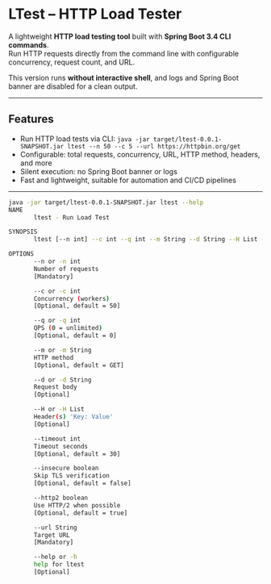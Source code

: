 # LTest – HTTP Load Tester

A lightweight **HTTP load testing tool** built with **Spring Boot 3.4 CLI commands**.  
Run HTTP requests directly from the command line with configurable concurrency, request count, and URL.  

This version runs **without interactive shell**, and logs and Spring Boot banner are disabled for a clean output.

---

## Features

- Run HTTP load tests via CLI: `java -jar target/ltest-0.0.1-SNAPSHOT.jar ltest --n 50 --c 5 --url https://httpbin.org/get`  
- Configurable: total requests, concurrency, URL, HTTP method, headers, and more  
- Silent execution: no Spring Boot banner or logs  
- Fast and lightweight, suitable for automation and CI/CD pipelines  

---

```bash
java -jar target/ltest-0.0.1-SNAPSHOT.jar ltest --help
NAME
       ltest - Run Load Test

SYNOPSIS
       ltest [--n int] --c int --q int --m String --d String --H List --timeout int --insecure boolean --http2 boolean [--url String] --help

OPTIONS
       --n or -n int
       Number of requests
       [Mandatory]

       --c or -c int
       Concurrency (workers)
       [Optional, default = 50]

       --q or -q int
       QPS (0 = unlimited)
       [Optional, default = 0]

       --m or -m String
       HTTP method
       [Optional, default = GET]

       --d or -d String
       Request body
       [Optional]

       --H or -H List
       Header(s) 'Key: Value'
       [Optional]

       --timeout int
       Timeout seconds
       [Optional, default = 30]

       --insecure boolean
       Skip TLS verification
       [Optional, default = false]

       --http2 boolean
       Use HTTP/2 when possible
       [Optional, default = true]

       --url String
       Target URL
       [Mandatory]

       --help or -h
       help for ltest
       [Optional]
```
